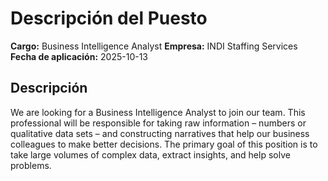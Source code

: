 # Descripción del Puesto

**Cargo:** Business Intelligence Analyst
**Empresa:** INDI Staffing Services
**Fecha de aplicación:** 2025-10-13

## Descripción

We are looking for a Business Intelligence Analyst to join our team. This professional will be responsible for taking raw information – numbers or qualitative data sets – and constructing narratives that help our business colleagues to make better decisions. 
The primary goal of this position is to take large volumes of complex data, extract insights, and help solve problems.

